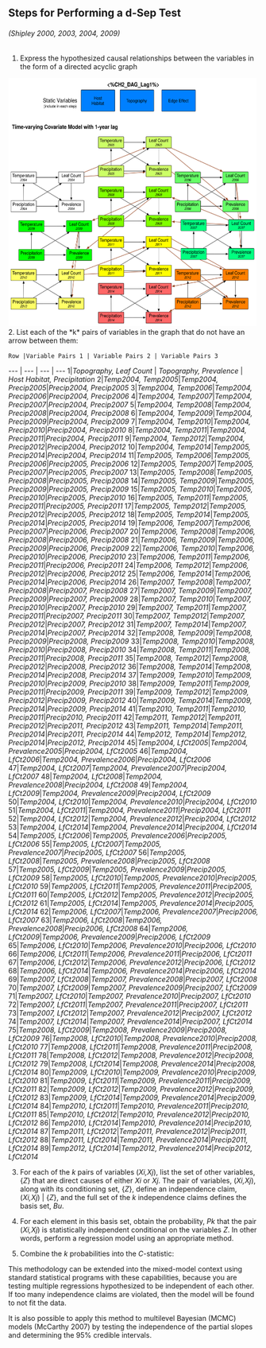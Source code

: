 ## Steps for Performing a d-Sep Test
###### (Shipley 2000, 2003, 2004, 2009)

1. Express the hypothesized causal relationships between the variables in the form of a directed acyclic graph
<img src="CH2_DAG.svg" width="500px" height="500px">
2. List each of the *k* pairs of variables in the graph that do not have an arrow between them:

	Row |Variable Pairs 1 | Variable Pairs 2 | Variable Pairs 3
--- | --- | --- | ---
1|*Topography, Leaf Count* | *Topography, Prevalence* | *Host Habitat, Precipitation*
2|*Temp2004, Temp2005*|*Temp2004, Precip2005*|*Precip2004, Precip2005*
3|*Temp2004, Temp2006*|*Temp2004, Precip2006*|*Precip2004, Precip2006*
4|*Temp2004, Temp2007*|*Temp2004, Precip2007*|*Precip2004, Precip2007*
5|*Temp2004, Temp2008*|*Temp2004, Precip2008*|*Precip2004, Precip2008*
6|*Temp2004, Temp2009*|*Temp2004, Precip2009*|*Precip2004, Precip2009*
7|*Temp2004, Temp2010*|*Temp2004, Precip2010*|*Precip2004, Precip2010*
8|*Temp2004, Temp2011*|*Temp2004, Precip2011*|*Precip2004, Precip2011*
9|*Temp2004, Temp2012*|*Temp2004, Precip2012*|*Precip2004, Precip2012*
10|*Temp2004, Temp2014*|*Temp2005, Precip2014*|*Precip2004, Precip2014*
11|*Temp2005, Temp2006*|*Temp2005, Precip2006*|*Precip2005, Precip2006*
12|*Temp2005, Temp2007*|*Temp2005, Precip2007*|*Precip2005, Precip2007*
13|*Temp2005, Temp2008*|*Temp2005, Precip2008*|*Precip2005, Precip2008*
14|*Temp2005, Temp2009*|*Temp2005, Precip2009*|*Precip2005, Precip2009*
15|*Temp2005, Temp2010*|*Temp2005, Precip2010*|*Precip2005, Precip2010*
16|*Temp2005, Temp2011*|*Temp2005, Precip2011*|*Precip2005, Precip2011*
17|*Temp2005, Temp2012*|*Temp2005, Precip2012*|*Precip2005, Precip2012*
18|*Temp2005, Temp2014*|*Temp2005, Precip2014*|*Precip2005, Precip2014*
19|*Temp2006, Temp2007*|*Temp2006, Precip2007*|*Precip2006, Precip2007*
20|*Temp2006, Temp2008*|*Temp2006, Precip2008*|*Precip2006, Precip2008*
21|*Temp2006, Temp2009*|*Temp2006, Precip2009*|*Precip2006, Precip2009*
22|*Temp2006, Temp2010*|*Temp2006, Precip2010*|*Precip2006, Precip2010*
23|*Temp2006, Temp2011*|*Temp2006, Precip2011*|*Precip2006, Precip2011*
24|*Temp2006, Temp2012*|*Temp2006, Precip2012*|*Precip2006, Precip2012*
25|*Temp2006, Temp2014*|*Temp2006, Precip2014*|*Precip2006, Precip2014*
26|*Temp2007, Temp2008*|*Temp2007, Precip2008*|*Precip2007, Precip2008*
27|*Temp2007, Temp2009*|*Temp2007, Precip2009*|*Precip2007, Precip2009*
28|*Temp2007, Temp2010*|*Temp2007, Precip2010*|*Precip2007, Precip2010*
29|*Temp2007, Temp2011*|*Temp2007, Precip2011*|*Precip2007, Precip2011*
30|*Temp2007, Temp2012*|*Temp2007, Precip2012*|*Precip2007, Precip2012*
31|*Temp2007, Temp2014*|*Temp2007, Precip2014*|*Precip2007, Precip2014*
32|*Temp2008, Temp2009*|*Temp2008, Precip2009*|*Precip2008, Precip2009*
33|*Temp2008, Temp2010*|*Temp2008, Precip2010*|*Precip2008, Precip2010*
34|*Temp2008, Temp2011*|*Temp2008, Precip2011*|*Precip2008, Precip2011*
35|*Temp2008, Temp2012*|*Temp2008, Precip2012*|*Precip2008, Precip2012*
36|*Temp2008, Temp2014*|*Temp2008, Precip2014*|*Precip2008, Precip2014*
37|*Temp2009, Temp2010*|*Temp2009, Precip2010*|*Precip2009, Precip2010*
38|*Temp2009, Temp2011*|*Temp2009, Precip2011*|*Precip2009, Precip2011*
39|*Temp2009, Temp2012*|*Temp2009, Precip2012*|*Precip2009, Precip2012*
40|*Temp2009, Temp2014*|*Temp2009, Precip2014*|*Precip2009, Precip2014*
41|*Temp2010, Temp2011*|*Temp2010, Precip2011*|*Precip2010, Precip2011*
42|*Temp2011, Temp2012*|*Temp2011, Precip2012*|*Precip2011, Precip2012*
43|*Temp2011, Temp2014*|*Temp2011, Precip2014*|*Precip2011, Precip2014*
44|*Temp2012, Temp2014*|*Temp2012, Precip2014*|*Precip2012, Precip2014*
45|*Temp2004, LfCt2005*|*Temp2004, Prevalence2005*|*Precip2004, LfCt2005*
46|*Temp2004, LfCt2006*|*Temp2004, Prevalence2006*|*Precip2004, LfCt2006*
47|*Temp2004, LfCt2007*|*Temp2004, Prevalence2007*|*Precip2004, LfCt2007*
48|*Temp2004, LfCt2008*|*Temp2004, Prevalence2008*|*Precip2004, LfCt2008*
49|*Temp2004, LfCt2009*|*Temp2004, Prevalence2009*|*Precip2004, LfCt2009*
50|*Temp2004, LfCt2010*|*Temp2004, Prevalence2010*|*Precip2004, LfCt2010*
51|*Temp2004, LfCt2011*|*Temp2004, Prevalence2011*|*Precip2004, LfCt2011*
52|*Temp2004, LfCt2012*|*Temp2004, Prevalence2012*|*Precip2004, LfCt2012*
53|*Temp2004, LfCt2014*|*Temp2004, Prevalence2014*|*Precip2004, LfCt2014*
54|*Temp2005, LfCt2006*|*Temp2005, Prevalence2006*|*Precip2005, LfCt2006*
55|*Temp2005, LfCt2007*|*Temp2005, Prevalence2007*|*Precip2005, LfCt2007*
56|*Temp2005, LfCt2008*|*Temp2005, Prevalence2008*|*Precip2005, LfCt2008*
57|*Temp2005, LfCt2009*|*Temp2005, Prevalence2009*|*Precip2005, LfCt2009*
58|*Temp2005, LfCt2010*|*Temp2005, Prevalence2010*|*Precip2005, LfCt2010*
59|*Temp2005, LfCt2011*|*Temp2005, Prevalence2011*|*Precip2005, LfCt2011*
60|*Temp2005, LfCt2012*|*Temp2005, Prevalence2012*|*Precip2005, LfCt2012*
61|*Temp2005, LfCt2014*|*Temp2005, Prevalence2014*|*Precip2005, LfCt2014*
62|*Temp2006, LfCt2007*|*Temp2006, Prevalence2007*|*Precip2006, LfCt2007*
63|*Temp2006, LfCt2008*|*Temp2006, Prevalence2008*|*Precip2006, LfCt2008*
64|*Temp2006, LfCt2009*|*Temp2006, Prevalence2009*|*Precip2006, LfCt2009*
65|*Temp2006, LfCt2010*|*Temp2006, Prevalence2010*|*Precip2006, LfCt2010*
66|*Temp2006, LfCt2011*|*Temp2006, Prevalence2011*|*Precip2006, LfCt2011*
67|*Temp2006, LfCt2012*|*Temp2006, Prevalence2012*|*Precip2006, LfCt2012*
68|*Temp2006, LfCt2014*|*Temp2006, Prevalence2014*|*Precip2006, LfCt2014*
69|*Temp2007, LfCt2008*|*Temp2007, Prevalence2008*|*Precip2007, LfCt2008*
70|*Temp2007, LfCt2009*|*Temp2007, Prevalence2009*|*Precip2007, LfCt2009*
71|*Temp2007, LfCt2010*|*Temp2007, Prevalence2010*|*Precip2007, LfCt2010*
72|*Temp2007, LfCt2011*|*Temp2007, Prevalence2011*|*Precip2007, LfCt2011*
73|*Temp2007, LfCt2012*|*Temp2007, Prevalence2012*|*Precip2007, LfCt2012*
74|*Temp2007, LfCt2014*|*Temp2007, Prevalence2014*|*Precip2007, LfCt2014*
75|*Temp2008, LfCt2009*|*Temp2008, Prevalence2009*|*Precip2008, LfCt2009*
76|*Temp2008, LfCt2010*|*Temp2008, Prevalence2010*|*Precip2008, LfCt2010*
77|*Temp2008, LfCt2011*|*Temp2008, Prevalence2011*|*Precip2008, LfCt2011*
78|*Temp2008, LfCt2012*|*Temp2008, Prevalence2012*|*Precip2008, LfCt2012*
79|*Temp2008, LfCt2014*|*Temp2008, Prevalence2014*|*Precip2008, LfCt2014*
80|*Temp2009, LfCt2010*|*Temp2009, Prevalence2010*|*Precip2009, LfCt2010*
81|*Temp2009, LfCt2011*|*Temp2009, Prevalence2011*|*Precip2009, LfCt2011*
82|*Temp2009, LfCt2012*|*Temp2009, Prevalence2012*|*Precip2009, LfCt2012*
83|*Temp2009, LfCt2014*|*Temp2009, Prevalence2014*|*Precip2009, LfCt2014*
84|*Temp2010, LfCt2011*|*Temp2010, Prevalence2011*|*Precip2010, LfCt2011*
85|*Temp2010, LfCt2012*|*Temp2010, Prevalence2012*|*Precip2010, LfCt2012*
86|*Temp2010, LfCt2014*|*Temp2010, Prevalence2014*|*Precip2010, LfCt2014*
87|*Temp2011, LfCt2012*|*Temp2011, Prevalence2012*|*Precip2011, LfCt2012*
88|*Temp2011, LfCt2014*|*Temp2011, Prevalence2014*|*Precip2011, LfCt2014*
89|*Temp2012, LfCt2014*|*Temp2012, Prevalence2014*|*Precip2012, LfCt2014*


3. For each of the *k* pairs of variables (*Xi,Xj*), list the set of other variables, {*Z*} that are direct causes of either *Xi* or *Xj*. The pair of variables, (*Xi,Xj*), along with its conditioning set, {*Z*}, define an independence claim, (*Xi,Xj*) | {*Z*}, and the full set of the *k* independence claims defines the basis set, *Bu*. 

4. For each element in this basis set, obtain the probability, *Pk* that the pair (*Xi,Xj*) is statistically independent conditional on the variables *Z*. In other words, perform a regression model using an appropriate method.

5. Combine the *k* probabilities into the *C*-statistic:


This methodology can be extended into the mixed-model context using standard statistical programs with these capabilities, because you are testing multiple regressions hypothesized to be independent of each other. If too many independence claims are violated, then the model will be found to not fit the data.

It is also possible to apply this method to multilevel Bayesian (MCMC) models (McCarthy 2007) by testing the independence of the partial slopes and determining the 95% credible intervals.



